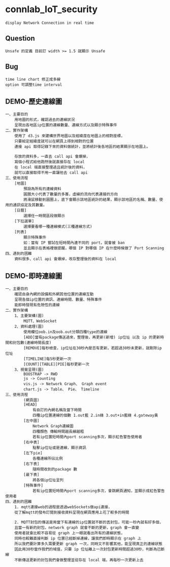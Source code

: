 # connlab_IoT_security
	display Network Connection in real time

## Question
	Unsafe 的定義 目前訂 width >= 1.5 就顯示 Unsafe
## Bug
	time line chart 修正成多線
	option 可調整time interval

## DEMO-歷史連線圖
	一、主要目的	
		用地圖的形式，確認過去的連線狀況
		呈現出各地區ip位置的連線數量、連線方式以及顯示特殊事件
	二、實作架構
		使用了 d3.js 來建構世界地圖以及經緯度在地圖上的相對座標，
		只要給定經緯度就可以在網頁上得到相對的位置
		連接 api 取得記錄下來的資料做統計，並將統計後各地區的結果顯示在地圖上。
		
		存放的資料多，一直去 call api 會爆掉，
		寫個小程式給他跑然後就直接存在 local
		在 local 端直接整理過且統計後的資料，
		就可以直接取得不用一直讓他去 call api
	三、使用流程
		[地圖]
			預設為所有的連線資料
			圓圈大小代表了數量的多寡，虛線的流向代表連接的方向
			將滑鼠移動到圓圈上，底下會顯示該地區統計的結果，顯示該地區的名稱、數量、使用的通訊協定及其數量。
		[日曆]
			選擇任一時間區段做顯示
		[下拉選單]
			選擇要看哪一種連線模式(三種連線方式)
		[列表]
			顯示特殊事件
			如：當有 IP 嘗試在短時間內連不同的 port，就會被 ban
			並且顯示在表格裡做提醒，哪個 IP 對哪個 IP 在什麼時候做了 Port Scanning
	四、遇到的困難 
		資料很多、call api 會爆掉，改存整理後的資料在 local
## DEMO-即時連線圖
	一、主要目的
		確認自身內網的設備和外網其他位置的連線互動
		呈現各個ip位置的資訊、連線時間、數量、特殊事件
		能即時發現有危險性的連線
	二、實作架構
		1、主要架構(圖)
			MQTT、WebSocket
		2、資料處理(圖)
			使用欄位oob.in及oob.out分類四種type的連線
			[ADD]當有package傳送過來，整理後，再更新(新增) ip位址 以及 ip 的更新時間和封包數(連線時間長度)
			[REMOVE]每秒檢查，ip位址在30秒內是否有更新，若超過30秒未更新，就刪除ip位址 
			[TIMELINE]每5秒更新一次
			[COUNT][TABLE][PIE]每秒更新一次
		3、視覺呈現(圖)
			BOOSTRAP -> RWD
			js -> Counting
			vis.js -> Network Graph、 Graph event
			chart.js -> Table、 Pie、 Timeline
	三、使用流程
			(網頁圖)
			[HEAD]
				有自訂的內網名稱及當下時間
				四種ip位置連線的個數 1.out藍 2.in綠 3.out+in藍綠 4.gateway黃
			[左中圖]
				Network Graph連線圖 
				四種顏色 傳輸時間越長線越粗
				若有ip位置短時間內port scanning多次，顯示紅色警告使用者
			[右中表]
				點擊ip位址或是連線，顯示資訊
			[左下pie]
				各種連線所佔比例
			[右下表]
				隨時間收到的package 數	
			[最下表]
				將各個ip位址呈列
			[特殊事件]
				若有ip位置短時間內port scanning多次，會跳網頁通知，並顯示成紅色警告使用者
	四、遇到的困難
		1. mqtt連接web的過程是透過webSockets做api連接，
		從了解mqtt的發布訂閱到接收資料呈現在網頁應用上花了較多的時間

		2. MQTT封包的傳送是用當下有連線的ip位置就不斷的丟封包，可能一秒內就有好多個，
		且當一有新的封包，network graph 就會不斷的更新，graph 會一直變
		使用者就會比較不容易從 graph 上一眼就看出所有的連線狀態，
		同時也較難直接判斷 ip 位置已經斷掉連線，讓我們即時顯示在 graph 上
		所以我們要計算多久需要更新 graph 一次，同時又不影響其他，能呈現真正的連線狀態
		因此用30秒當作我們的域值，只要 ip 位址離上一次封包更新時間超過30秒，判斷為已斷線
		不斷傳送更新的封包我們會做整理並從存在 local 端，再每秒一次更新上去
	
